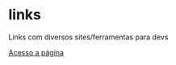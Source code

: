 # links
Links com diversos sites/ferramentas para devs

[Acesso a página](https://fernando-fix.github.io/links)